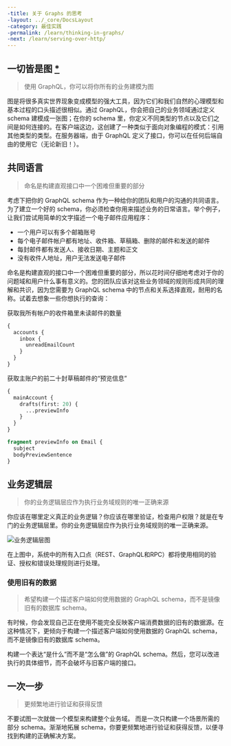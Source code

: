```yaml
---
-title: 关于 Graphs 的思考
-layout: ../_core/DocsLayout
-category: 最佳实践
-permalink: /learn/thinking-in-graphs/
-next: /learn/serving-over-http/
---
```


## 一切皆是图 [\*](https://en.wikipedia.org/wiki/Turtles_all_the_way_down)
> 使用 GraphQL，你可以将你所有的业务建模为图

图是将很多真实世界现象变成模型的强大工具，因为它们和我们自然的心理模型和基本过程的口头描述很相似。通过 GraphQL，你会把自己的业务领域通过定义 schema 建模成一张图；在你的 schema 里，你定义不同类型的节点以及它们之间是如何连接的。在客户端这边，这创建了一种类似于面向对象编程的模式：引用其他类型的类型。在服务器端，由于 GraphQL 定义了接口，你可以在任何后端自由的使用它（无论新旧！）。

## 共同语言
> 命名是构建直观接口中一个困难但重要的部分

考虑下把你的 GraphQL schema 作为一种给你的团队和用户的沟通的共同语言。为了建立一个好的 schema，你必须检查你用来描述业务的日常语言。举个例子，让我们尝试用简单的文字描述一个电子邮件应用程序：

* 一个用户可以有多个邮箱账号
* 每个电子邮件帐户都有地址、收件箱、草稿箱、删除的邮件和发送的邮件
* 每封邮件都有发送人、接收日期、主题和正文
* 没有收件人地址，用户无法发送电子邮件

命名是构建直观的接口中一个困难但重要的部分，所以花时间仔细地考虑对于你的问题域和用户什么事有意义的。您的团队应该对这些业务领域的规则形成共同的理解和共识，因为您需要为 GraphQL schema 中的节点和关系选择直观，耐用的名称。试着去想象一些你想执行的查询：

获取我所有帐户的收件箱里未读邮件的数量
```graphql
{
  accounts {
    inbox {
      unreadEmailCount
    }
  }
}
```

获取主账户的前二十封草稿邮件的“预览信息”
```graphql
{
  mainAccount {
    drafts(first: 20) {
      ...previewInfo
    }
  }
}

fragment previewInfo on Email {
  subject
  bodyPreviewSentence
}
```

## 业务逻辑层
> 你的业务逻辑层应作为执行业务域规则的唯一正确来源

你应该在哪里定义真正的业务逻辑？你应该在哪里验证，检查用户权限？就是在专门的业务逻辑层里。你的业务逻辑层应作为执行业务域规则的唯一正确来源。

![业务逻辑层图](/img/diagrams/business_layer.png)

在上图中，系统中的所有入口点（REST、GraphQL和RPC）都将使用相同的验证、授权和错误处理规则进行处理。

### 使用旧有的数据
> 希望构建一个描述客户端如何使用数据的 GraphQL schema，而不是镜像旧有的数据库 schema。

有时候，你会发现自己正在使用不能完全反映客户端消费数据的旧有的数据源。在这种情况下，更倾向于构建一个描述客户端如何使用数据的 GraphQL  schema，而不是镜像旧有的数据库 schema。

构建一个表达“是什么”而不是“怎么做”的 GraphQL schema。然后，您可以改进执行的具体细节，而不会破坏与旧客户端的接口。

## 一次一步
> 更频繁地进行验证和获得反馈

不要试图一次就做一个模型来构建整个业务域。 而是一次只构建一个场景所需的部分 schema。渐渐地拓展 schema，你要更频繁地进行验证和获得反馈，以便寻找到构建的正确解决方案。
